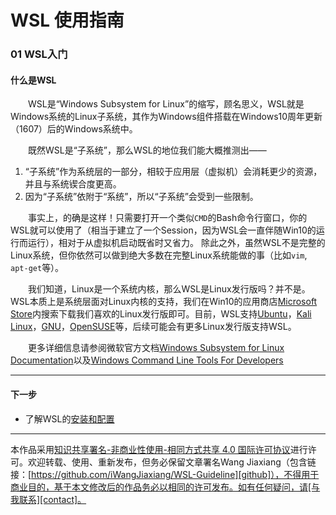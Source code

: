 # WSL 使用指南

### 01 WSL入门

#### 什么是WSL

&emsp;&emsp;WSL是“Windows Subsystem for Linux”的缩写，顾名思义，WSL就是Windows系统的Linux子系统，其作为Windows组件搭载在Windows10周年更新（1607）后的Windows系统中。  

&emsp;&emsp;既然WSL是“子系统”，那么WSL的地位我们能大概推测出——  
1. “子系统”作为系统层的一部分，相较于应用层（虚拟机）会消耗更少的资源，并且与系统锲合度更高。  
2. 因为“子系统”依附于“系统”，所以“子系统”会受到一些限制。  

&emsp;&emsp;事实上，的确是这样！只需要打开一个类似`CMD`的Bash命令行窗口，你的WSL就可以使用了（相当于建立了一个Session，因为WSL会一直伴随Win10的运行而运行），相对于从虚拟机启动既省时又省力。
除此之外，虽然WSL不是完整的Linux系统，但你依然可以做到绝大多数在完整Linux系统能做的事（比如`vim`, `apt-get`等）。

&emsp;&emsp;我们知道，Linux是一个系统内核，那么WSL是Linux发行版吗？并不是。WSL本质上是系统层面对Linux内核的支持，我们在Win10的应用商店[Microsoft Store][MSStore]内搜索下载我们喜欢的Linux发行版即可。目前，WSL支持[Ubuntu][ubuntu-l]，[Kali Linux][kali-l]，[GNU][GNU-l]，[OpenSUSE][suse-l]等，后续可能会有更多Linux发行版支持WSL。

&emsp;&emsp;更多详细信息请参阅微软官方文档[Windows Subsystem for Linux Documentation](https://docs.microsoft.com/en-us/windows/wsl/about)以及[Windows Command Line Tools For Developers](https://blogs.msdn.microsoft.com/commandline/)

---
#### 下一步

* 了解WSL的[安装和配置](02-安装配置.md)

[MSStore]:https://www.microsoft.com/zh-cn/store/apps/

[ubuntu-l]:https://www.microsoft.com/zh-cn/store/p/ubuntu/9nblggh4msv6

[kali-l]:https://www.microsoft.com/zh-cn/store/p/kali-linux/9pkr34tncv07

[suse-l]:https://www.microsoft.com/zh-cn/store/p/opensuse-leap-42/9njvjts82tjx

[GNU-l]:https://www.microsoft.com/zh-cn/store/p/debian-gnu-linux/9msvkqc78pk6

---
本作品采用[知识共享署名-非商业性使用-相同方式共享 4.0 国际许可协议][privacy]进行许可。欢迎转载、使用、重新发布，但务必保留文章署名Wang Jiaxiang（包含链接：[https://github.com/iWangJiaxiang/WSL-Guideline][github]），不得用于商业目的，基于本文修改后的作品务必以相同的许可发布。如有任何疑问，请[与我联系][contact]。 

[privacy]:https://creativecommons.org/licenses/by-nc-sa/4.0/
[github]:https://github.com/iWangJiaxiang/WSL-Guideline
[contact]:mailto:iwangjiaxiang@outlook.com
